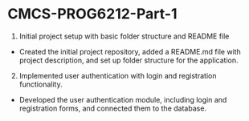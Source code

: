 # CMCS-PROG6212-Part-1

1. Initial project setup with basic folder structure and README file
- Created the initial project repository, added a README.md file with project description, and set up folder structure for the application.

2.  Implemented user authentication with login and registration functionality.
- Developed the user authentication module, including login and registration forms, and connected them to the database.
